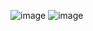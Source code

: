 ![image](https://user-images.githubusercontent.com/77222540/209038663-63931a01-0ec8-4b74-b848-06287fe05a85.png)
![image](https://user-images.githubusercontent.com/77222540/209038716-67896270-e2c6-40f9-bd9d-32610f8b5149.png)
